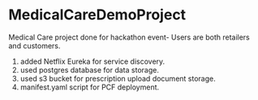 # MedicalCareDemoProject
Medical Care project done for hackathon event- Users are both retailers and customers. 

1. added Netflix Eureka for service discovery.
2. used postgres database for data storage.
3. used s3 bucket for prescription upload document storage.
4. manifest.yaml script for PCF deployment.
